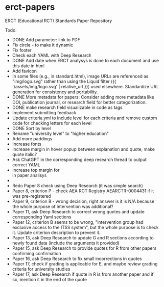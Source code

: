 # erct-papers
ERCT (Educational RCT) Standards Paper Repository

Todo:
- DONE Add parameter: link to PDF
- Fix circle - to make it dynamic
- Fix footer
- Check each YAML with Deep Research
- DONE Add date when ERCT analysys is done to each document and use this date in html
- Add favicon
- In some files (e.g., in standard.html), image URLs are referenced as "img/logo.svg" rather than using the Liquid filter ({{ '/assets/img/logo.svg' | relative_url }}) used elsewhere. Standardize URL generation for consistency and portability.
- DONE More metadata for papers: Consider adding more metadata like DOI, publication journal, or research field for better categorization.
- DONE make research field visualizable in code as tags
- Implement submitting feedback
- Update criteria.yml to include level for each criteria and remove custom code for checking letters for each level 
- DONE Sort by level
- Rename "university level" to "higher education" 
- Add more paddings
- Increase fonts
- Increase margin in hover popup between explanation and quote, make quote italic?
- Ask ChatGPT in the corresponding deep research thread to output correct YAML
- Increase top margin for <br> in paper analisys <li>
- Redo Paper 8 check using Deep Research (it was simple search)
- Paper 8, criterion P - check AEA RCT Registry  AEARCTR-0004431 if it was pre-registered
- Paper 9, criterion B - wrong decision, right answer is it is N/A because the whole purpose of intervention was additional?
- Paper 11, ask Deep Research to correct wrong quotes and update corresponding Yaml sections
- Paper 12, criterion B seems to be wrong, "intervention group had exclusive access to the ITSS system", but the whole purpose is to check it. Update criterion description to prevent it.
- Paper 13, ask Deep Research to update G and R sections according to newly found data (include the arguments it provided)
- Paper 15, ask Deep Research to provide quotes for R from other papers confirming confirmation
- Paper 16, ask Deep Research to fix small incorrections in quotes
- Paper 17, check if grading is applicable for E, and maybe review grading criteria for university studies
- Paper 17, ask Deep Research if quote in R is from another paper and if so, mention it in the end of the quote

